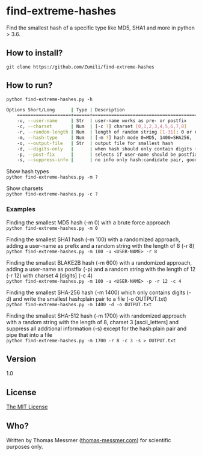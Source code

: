 # find-extreme-hashes
Find the smallest hash of a specific type like MD5, SHA1 and more in python > 3.6.

## How to install?

`git clone https://github.com/Zumili/find-extreme-hashes`

## How to run?

`python find-extreme-hashes.py -h`

```bash
Options Short/Long      | Type | Description
    ====================+======+========================================= 
    -u, --user-name     | Str  | user-name works as pre- or postfix  
    -c, --charset       | Num  | [-c ?] charset [0,1,2,3,4,5,6,7,8]  
    -r, --random-length | Num  | length of random string [1-31]: 0 or not used for brute force  
    -m, --hash-type     | Num  | [-m ?] hash mode 0=MD5, 1400=SHA256, ...  
    -o, --output-file   | Str  | output file for smallest hash  
    -d, --digits-only   |      | when hash should only contain digits (0-9)  
    -p, --post-fix      |      | selects if user-name should be postfix  
    -s, --suppress-info |      | no info only hash:candidate pair, good for pipe  
```


Show hash types  
`python find-extreme-hashes.py -m ?`

Show charsets  
`python find-extreme-hashes.py -c ?`

### Examples

Finding the smallest MD5 hash (-m 0) with a brute force approach  
`python find-extreme-hashes.py -m 0`

Finding the smallest SHA1 hash (-m 100) with a randomized approach, adding a user-name as prefix and a random string with the length of 8 (-r 8)  
`python find-extreme-hashes.py -m 100 -u <USER-NAME> -r 8`

Finding the smallest BLAKE2B hash (-m 600) with a randomized approach, adding a user-name as postfix (-p) and a random string with the length of 12 (-r 12) with charset 4 [digits] (-c 4)  
`python find-extreme-hashes.py -m 100 -u <USER-NAME> -p -r 12 -c 4`

Finding the smallest SHA-256 hash (-m 1400) which only contains digits (-d) and write the smallest hash:plain pair to a file (-o OUTPUT.txt)  
`python find-extreme-hashes.py -m 1400 -d -o OUTPUT.txt`

Finding the smallest SHA-512 hash (-m 1700) with randomized approach with a random string with the length of 8, charset 3 [ascii_letters] and suppress all additional information (-s) except for the hash:plain pair and pipe that into a file  
`python find-extreme-hashes.py -m 1700 -r 8 -c 3 -s > OUTPUT.txt`

## Version
1.0

## License
[The MIT License](https://opensource.org/licenses/MIT)

## Who?
Written by Thomas Messmer ([thomas-messmer.com](http://thomas-messmer.com)) for scientific purposes only.

